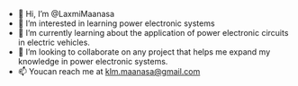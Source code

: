 - 👋 Hi, I’m @LaxmiMaanasa
- 👀 I’m interested in learning power electronic systems
- 🌱 I’m currently learning about the application of power electronic circuits in electric vehicles.
- 💞️ I’m looking to collaborate on any project that helps me expand my knowledge in power electronic systems.
- 📫 Youcan reach me at klm.maanasa@gmail.com

<!---
LaxmiMaanasa/LaxmiMaanasa is a ✨ special ✨ repository because its `README.md` (this file) appears on your GitHub profile.
You can click the Preview link to take a look at your changes.
--->
